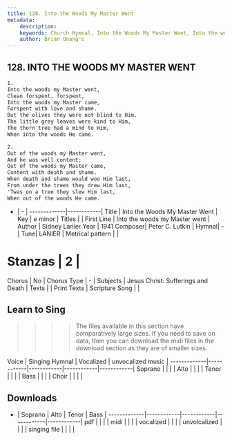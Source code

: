 ```yaml
---
title: 128. Into the Woods My Master Went
metadata:
    description: 
    keywords: Church Hymnal, Into the Woods My Master Went, Into the woods my Master went, 
    author: Brian Onang'o
---
```



## 128. INTO THE WOODS MY MASTER WENT

```txt
1.
Into the woods my Master went, 
Clean forspent, forspent, 
Into the woods my Master came, 
Forspent with love and shame. 
But the olives they were not blind to Him. 
The little grey leaves were kind to Him, 
The thorn tree had a mind to Him, 
When into the woods He came. 

2.
Out of the woods my Master went, 
And he was well content; 
Out of the woods my Master came, 
Content with death and shame. 
When death and shame would woo Him last, 
From under the trees they drew Him last, 
'Twas on a tree they slew Him last, 
When out of the woods He came.

```

- |   -  |
-------------|------------|
Title | Into the Woods My Master Went |
Key | e minor |
Titles |  |
First Line | Into the woods my Master went |
Author | Sidney Lanier
Year | 1941
Composer| Peter C. Lutkin |
Hymnal|  - |
Tune| LANIER |
Metrical pattern | |
# Stanzas | 2 |
Chorus | No |
Chorus Type | - |
Subjects | Jesus Christ: Sufferings and Death |
Texts |  |
Print Texts | 
Scripture Song |  |
  
## Learn to Sing

>>>> The files available in this section have comparatively large sizes. If you need to save on data, then you can download the midi files in the download section as they are of smaller sizes.

Voice |  Singing Hymnal | Vocalized | unvocalized music |
-------------|------------|------------|------------|------------|
Soprano | | | |
Alto | | | |
Tenor | | | |
Bass | | | |
Choir | | | |

## Downloads

- |  Soprano | Alto | Tenor | Bass |
-------------|------------|------------|------------|------------|
pdf | | | |
midi | | | |
vocalized | | | |
unvolcalized | | | |
singing file | | | |
  